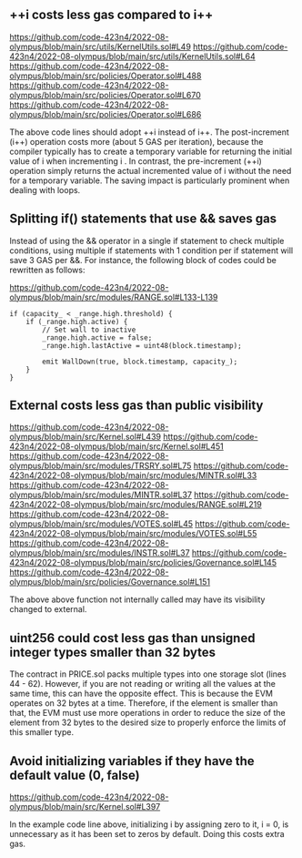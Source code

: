 ##  ++i costs less gas compared to i++
https://github.com/code-423n4/2022-08-olympus/blob/main/src/utils/KernelUtils.sol#L49
https://github.com/code-423n4/2022-08-olympus/blob/main/src/utils/KernelUtils.sol#L64
https://github.com/code-423n4/2022-08-olympus/blob/main/src/policies/Operator.sol#L488
https://github.com/code-423n4/2022-08-olympus/blob/main/src/policies/Operator.sol#L670
https://github.com/code-423n4/2022-08-olympus/blob/main/src/policies/Operator.sol#L686

The above code lines should adopt ++i instead of i++. The post-increment (i++) operation costs more (about 5 GAS per iteration), because the compiler typically has to create a temporary variable for returning the initial value of i when incrementing i . In contrast, the pre-increment  (++i) operation simply returns the actual incremented value of i without the need for a temporary variable.  The saving impact is particularly prominent when dealing with loops. 

## Splitting if() statements that use && saves gas
Instead of using the && operator in a single if statement to check multiple conditions, using multiple if statements with 1 condition per if statement will save 3 GAS per &&. For instance, the following block of codes could be rewritten as follows:

 https://github.com/code-423n4/2022-08-olympus/blob/main/src/modules/RANGE.sol#L133-L139

```
if (capacity_ < _range.high.threshold) {
    if (_range.high.active) {
        // Set wall to inactive
        _range.high.active = false;
        _range.high.lastActive = uint48(block.timestamp);

        emit WallDown(true, block.timestamp, capacity_);
    }
}
```
## External costs less gas than public visibility
https://github.com/code-423n4/2022-08-olympus/blob/main/src/Kernel.sol#L439
https://github.com/code-423n4/2022-08-olympus/blob/main/src/Kernel.sol#L451
https://github.com/code-423n4/2022-08-olympus/blob/main/src/modules/TRSRY.sol#L75
https://github.com/code-423n4/2022-08-olympus/blob/main/src/modules/MINTR.sol#L33
https://github.com/code-423n4/2022-08-olympus/blob/main/src/modules/MINTR.sol#L37
https://github.com/code-423n4/2022-08-olympus/blob/main/src/modules/RANGE.sol#L219
https://github.com/code-423n4/2022-08-olympus/blob/main/src/modules/VOTES.sol#L45
https://github.com/code-423n4/2022-08-olympus/blob/main/src/modules/VOTES.sol#L55
https://github.com/code-423n4/2022-08-olympus/blob/main/src/modules/INSTR.sol#L37
https://github.com/code-423n4/2022-08-olympus/blob/main/src/policies/Governance.sol#L145
https://github.com/code-423n4/2022-08-olympus/blob/main/src/policies/Governance.sol#L151

The above above function not internally called may have its visibility changed to external.

##  uint256 could cost less gas  than unsigned integer types smaller than 32 bytes

The contract in PRICE.sol packs multiple types into one storage slot (lines 44 - 62). However, if you are not reading or writing all the values at the same time, this can have the opposite effect. This is because the EVM operates on 32 bytes at a time. Therefore, if the element is smaller than that, the EVM must use more operations in order to reduce the size of the element from 32 bytes to the desired size to properly enforce the limits of this smaller type.

## Avoid initializing variables if they have the default value (0, false)
https://github.com/code-423n4/2022-08-olympus/blob/main/src/Kernel.sol#L397

In the example code line above, initializing i by assigning zero to it, i = 0, is unnecessary as it has been set to zeros by default. Doing this costs extra gas. 
